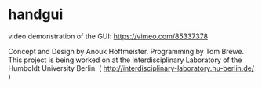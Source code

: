 handgui
=======

 video demonstration of the GUI: https://vimeo.com/85337378


Concept and Design by Anouk Hoffmeister.
Programming by Tom Brewe.
This project is being worked on at the Interdisciplinary Laboratory of the Humboldt University Berlin. ( http://interdisciplinary-laboratory.hu-berlin.de/ )
